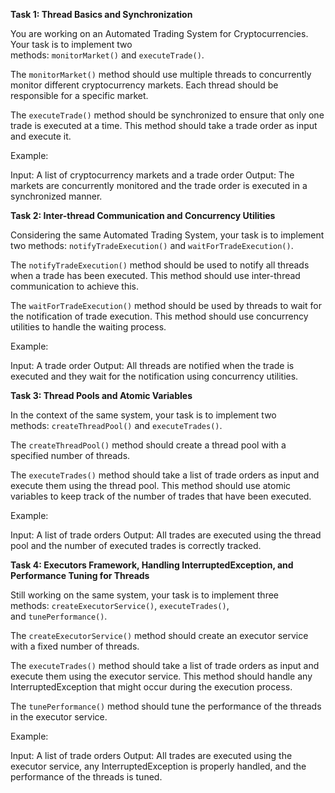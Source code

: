 **Task 1: Thread Basics and Synchronization**

You are working on an Automated Trading System for Cryptocurrencies. Your task is to implement two methods: `monitorMarket()` and `executeTrade()`.

The `monitorMarket()` method should use multiple threads to concurrently monitor different cryptocurrency markets. Each thread should be responsible for a specific market.

The `executeTrade()` method should be synchronized to ensure that only one trade is executed at a time. This method should take a trade order as input and execute it.

Example:

Input: A list of cryptocurrency markets and a trade order Output: The markets are concurrently monitored and the trade order is executed in a synchronized manner.

**Task 2: Inter-thread Communication and Concurrency Utilities**

Considering the same Automated Trading System, your task is to implement two methods: `notifyTradeExecution()` and `waitForTradeExecution()`.

The `notifyTradeExecution()` method should be used to notify all threads when a trade has been executed. This method should use inter-thread communication to achieve this.

The `waitForTradeExecution()` method should be used by threads to wait for the notification of trade execution. This method should use concurrency utilities to handle the waiting process.

Example:

Input: A trade order Output: All threads are notified when the trade is executed and they wait for the notification using concurrency utilities.

**Task 3: Thread Pools and Atomic Variables**

In the context of the same system, your task is to implement two methods: `createThreadPool()` and `executeTrades()`.

The `createThreadPool()` method should create a thread pool with a specified number of threads.

The `executeTrades()` method should take a list of trade orders as input and execute them using the thread pool. This method should use atomic variables to keep track of the number of trades that have been executed.

Example:

Input: A list of trade orders Output: All trades are executed using the thread pool and the number of executed trades is correctly tracked.

**Task 4: Executors Framework, Handling InterruptedException, and Performance Tuning for Threads**

Still working on the same system, your task is to implement three methods: `createExecutorService()`, `executeTrades()`, and `tunePerformance()`.

The `createExecutorService()` method should create an executor service with a fixed number of threads.

The `executeTrades()` method should take a list of trade orders as input and execute them using the executor service. This method should handle any InterruptedException that might occur during the execution process.

The `tunePerformance()` method should tune the performance of the threads in the executor service.

Example:

Input: A list of trade orders Output: All trades are executed using the executor service, any InterruptedException is properly handled, and the performance of the threads is tuned.